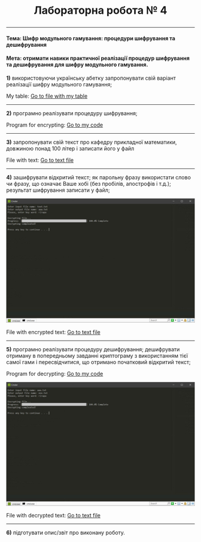# <p align = "center">__Лабораторна робота № 4__</p>

---

#### __Тема: Шифр модульного гамування: процедури шифрування та дешифрування__

#### __Мета: отримати навики практичної реалізації процедур шифрування та дешифрування для шифру модульного гамування.__

__1)__	використовуючи українську абетку запропонувати свій варіант реалізації шифру модульного гамування;

My table:
<a href="files/table.txt" download>Go to file with my table</a>

---

__2)__	програмно реалізувати процедуру шифрування;

Program for encrypting:
<a href="files/AZI-lab_4_encrypt.py" download>Go to my code</a>

---

__3)__	запропонувати свій текст про кафедру прикладної математики, довжиною понад 100 літер і записати його у файл


File with  text:
<a href="files/text.txt" download>Go to text file</a>

---

__4)__	зашифрувати відкритий текст; як парольну фразу використати слово чи фразу, що означає Ваше хобі (без пробілів, апострофів і т.д.); результат шифрування записати у файл;

![1](screenshots/1.png)

File with encrypted text:
<a href="files/aaa.txt" download>Go to text file</a>

---

__5)__ програмно реалізувати процедуру дешифрування; дешифрувати отриману в попередньому завданні криптограму з використанням тієї самої гами і пересвідчитися, що отримано початковий відкритий текст;

Program for decrypting:
<a href="files/AZI-lab_4_decrypt.py" download>Go to my code</a>

![1](screenshots/2.png)

File with decrypted text:
<a href="files/eee.txt" download>Go to text file</a>

---

__6)__	підготувати опис/звіт про виконану роботу.
